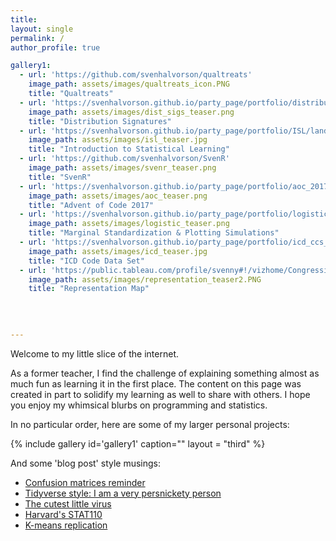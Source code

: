 ```yaml
---
title:
layout: single
permalink: /
author_profile: true

gallery1:
  - url: 'https://github.com/svenhalvorson/qualtreats'
    image_path: assets/images/qualtreats_icon.PNG
    title: "Qualtreats"
  - url: 'https://svenhalvorson.github.io/party_page/portfolio/distribution_signatures'
    image_path: assets/images/dist_sigs_teaser.png
    title: "Distribution Signatures"
  - url: 'https://svenhalvorson.github.io/party_page/portfolio/ISL/landing'
    image_path: assets/images/isl_teaser.jpg
    title: "Introduction to Statistical Learning"
  - url: 'https://github.com/svenhalvorson/SvenR'
    image_path: assets/images/svenr_teaser.png
    title: "SvenR"
  - url: 'https://svenhalvorson.github.io/party_page/portfolio/aoc_2017'
    image_path: assets/images/aoc_teaser.png
    title: "Advent of Code 2017"         
  - url: 'https://svenhalvorson.github.io/party_page/portfolio/logistic_landing'
    image_path: assets/images/logistic_teaser.png
    title: "Marginal Standardization & Plotting Simulations"
  - url: 'https://svenhalvorson.github.io/party_page/portfolio/icd_ccs_elix'
    image_path: assets/images/icd_teaser.jpg  
    title: "ICD Code Data Set"
  - url: 'https://public.tableau.com/profile/svenny#!/vizhome/CongressionalPowerMap/CongressionalPowerMap'
    image_path: assets/images/representation_teaser2.PNG
    title: "Representation Map"
  
    

    
---
```


Welcome to my little slice of the internet.

As a former teacher, I find the challenge of explaining something almost as much fun as learning it in the first place. The content on this page was created in part to solidify my learning as well to share with others. I hope you enjoy my whimsical blurbs on programming and statistics.

In no particular order, here are some of my larger personal projects:

{% include gallery id='gallery1' caption="" layout = "third" %}

And some 'blog post' style musings:
* [Confusion matrices reminder](https://svenhalvorson.github.io/party_page/portfolio/confusion_matrix)
* [Tidyverse style: I am a very persnickety person](https://svenhalvorson.github.io/party_page/portfolio/tidyverse_indentation)
* [The cutest little virus](https://svenhalvorson.github.io/party_page/portfolio/cutest_little_virus)
* [Harvard's STAT110](https://svenhalvorson.github.io/party_page/portfolio/stat110)
* [K-means replication](https://svenhalvorson.github.io/party_page/portfolio/k_means)
